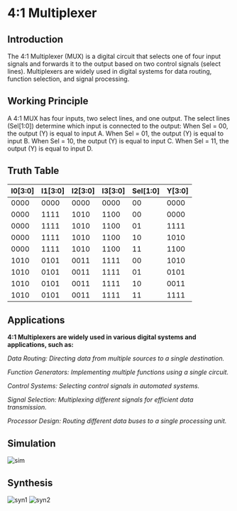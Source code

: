 # 4:1 Multiplexer 
## Introduction
The 4:1 Multiplexer (MUX) is a digital circuit that selects one of four input signals and forwards it to the output based on two control signals (select lines).
Multiplexers are widely used in digital systems for data routing, function selection, and signal processing.

## Working Principle
A 4:1 MUX has four inputs, two select lines, and one output. The select lines (Sel[1:0]) determine which input is connected to the output:
When Sel = 00, the output (Y) is equal to input A.
When Sel = 01, the output (Y) is equal to input B.
When Sel = 10, the output (Y) is equal to input C.
When Sel = 11, the output (Y) is equal to input D.

## Truth Table
|I0[3:0]|I1[3:0]|I2[3:0]|I3[3:0]|Sel[1:0]|Y[3:0]|
|-------|-------|-------|-------|-------|-------|
|  0000	|  0000	| 0000	| 0000 	|   00  |	 0000 |
|  0000	|  1111	| 1010	| 1100	|   00	|  0000 |
|  0000	|  1111	| 1010	| 1100	|   01	|  1111 |
|  0000	|  1111	| 1010	| 1100	|   10	|  1010 |
|  0000	|  1111	| 1010	| 1100	|   11	|  1100 |
|  1010	|  0101	| 0011	| 1111	|   00	|  1010 |
|  1010	|  0101	| 0011	| 1111	|   01	|  0101 |
|  1010	|  0101	| 0011	| 1111	|   10	|  0011 |
|  1010	|  0101	| 0011	| 1111	|   11	|  1111 |

## Applications
**4:1 Multiplexers are widely used in various digital systems and applications, such as:**

*Data Routing: Directing data from multiple sources to a single destination.*

*Function Generators: Implementing multiple functions using a single circuit.*

*Control Systems: Selecting control signals in automated systems.*

*Signal Selection: Multiplexing different signals for efficient data transmission.*

*Processor Design: Routing different data buses to a single processing unit.*

## Simulation
![sim](https://github.com/user-attachments/assets/2f21b72f-796b-4059-bf24-8a18501ec079)

## Synthesis
![syn1](https://github.com/user-attachments/assets/1dddff90-b71b-4658-9db5-4b4ae9c9e173)
![syn2](https://github.com/user-attachments/assets/81844b8f-7eed-4311-9d85-63f579d351e6)
